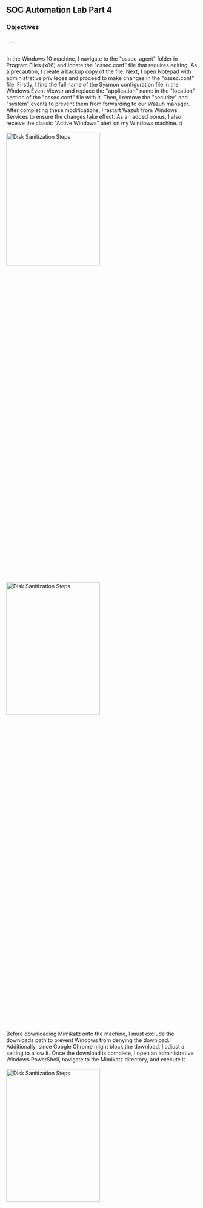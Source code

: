 <h2>SOC Automation Lab Part 4</h2>

<h3>Objectives</h3>
- ... 
<br />
<br />

In the Windows 10 machine, I navigate to the "ossec-agent" folder in Program Files (x86) and locate the "ossec.conf" file that requires editing. As a precaution, I create a backup copy of the file. Next, I open Notepad with administrative privileges and proceed to make changes in the "ossec.conf" file. Firstly, I find the full name of the Sysmon configuration file in the Windows Event Viewer and replace the "application" name in the "location" section of the "ossec.conf" file with it. Then, I remove the "security" and "system" events to prevent them from forwarding to our Wazuh manager. After completing these modifications, I restart Wazuh from Windows Services to ensure the changes take effect. As an added bonus, I also receive the classic "Active Windows" alert on my Windows machine. :(
<br />
<br />
<img src="https://github.com/Yagoobz/SOCAutomationLabPart4/assets/145611184/501a5f67-f214-46b3-afb3-18773cbea606" height="30%" width="70%" alt="Disk Sanitization Steps"/>
<br />
<br />
<img src="https://github.com/Yagoobz/SOCAutomationLabPart4/assets/145611184/b1072f53-b18d-4881-89cc-be5befc6ada6" height="30%" width="70%" alt="Disk Sanitization Steps"/>

Before downloading Mimikatz onto the machine, I must exclude the downloads path to prevent Windows from denying the download. Additionally, since Google Chrome might block the download, I adjust a setting to allow it. Once the download is complete, I open an administrative Windows PowerShell, navigate to the Mimikatz directory, and execute it.
<br />
<br />
<img src="https://github.com/Yagoobz/SOCAutomationLabPart4/assets/145611184/0c616ea7-5165-4815-93b9-3c3960c22ecb" height="30%" width="70%" alt="Disk Sanitization Steps"/>

Before checking the Wazuh dashboard, I make adjustments in the "ossec.conf" file. Using "nano," I modify the "logall" and "logall_json" settings from "no" to "yes," then restart the Wazuh manager. This action initiates the archiving of all logs into a file named "archives," which will be located in "/var/ossec/logs/archives/." To enable Wazuh to ingest these logs, I update the configuration in Filebeat by editing the "filebeat.yml" file with "nano /etc/filebeat/filebeat.yml." Within this file, I set "archives enabled" to true and restart the Filebeat service.
<br />
<br />
<img src="https://github.com/Yagoobz/SOCAutomationLabPart4/assets/145611184/d53af3e0-f197-44ce-ba57-9381b7fb31f7" height="30%" width="70%" alt="Disk Sanitization Steps"/>
<br />
<br />
<img src="https://github.com/Yagoobz/SOCAutomationLabPart4/assets/145611184/06ed39f1-d502-4632-8f16-55b001b46dc1" height="30%" width="70%" alt="Disk Sanitization Steps"/>

In the Wazuh manager, I create a new index specifically for archives, enabling me to search through all the logs seamlessly. And just like that, it's done!
<br />
<br />
<img src="https://github.com/Yagoobz/SOCAutomationLabPart4/assets/145611184/9b09d5da-b391-4e6d-b836-2eca0c8b3c81" height="30%" width="70%" alt="Disk Sanitization Steps"/>

Before checking my Wazuh dashboard, I decide to double-check whether Mimikatz is being recognized. I generate another instance of Mimikatz in Windows PowerShell, and upon inspection of the event viewer, I confirm its presence. Additionally, I search for "Mimikatz" in the Wazuh manager using "grep." With everything in place, I proceed to the Wazuh dashboard, and sure enough, there it is!
<br />
<br />
<img src="https://github.com/Yagoobz/SOCAutomationLabPart4/assets/145611184/eb415ff6-892c-42bc-85a5-f218979c27c6" height="30%" width="70%" alt="Disk Sanitization Steps"/>
<br />
<br />
<img src="https://github.com/Yagoobz/SOCAutomationLabPart4/assets/145611184/21f7a4d3-31b2-4eca-80c9-425a79e9a2fd" height="30%" width="70%" alt="Disk Sanitization Steps"/>
<br />
<br />
<img src="https://github.com/Yagoobz/SOCAutomationLabPart4/assets/145611184/f56d4506-c47d-45de-8930-dcc0b7115284" height="30%" width="70%" alt="Disk Sanitization Steps"/>

